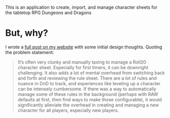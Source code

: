 This is an application to create, import, and manage character sheets for the tabletop RPG Dungeons and Dragons

# But, why?
I wrote a [full post on my website](https://alexandersauceda.dev/posts/dnd-character-sheet-app-design-doc-v1/) with some initial design thoughts. Quoting the problem statement:
> It’s often very clunky and manually taxing to manage a Roll20 character sheet. Especially for first timers, it can be downright challenging. It also adds a lot of mental overhead from switching back and forth and reviewing the rule sheet. There are a lot of rules and nuance in DnD to track, and experiences like leveling up a character can be intensely cumbersome. If there was a way to automatically manage some of these rules in the background (perhaps with RAW defaults at first, then find ways to make those configurable), it would significantly alleviate the overhead in creating and managing a new character for all players, especially new players.
